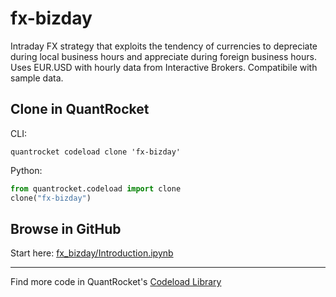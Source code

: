 # fx-bizday

Intraday FX strategy that exploits the tendency of currencies to depreciate during local business hours and appreciate during foreign business hours. Uses EUR.USD with hourly data from Interactive Brokers. Compatibile with sample data.

## Clone in QuantRocket

CLI:

```shell
quantrocket codeload clone 'fx-bizday'
```

Python:

```python
from quantrocket.codeload import clone
clone("fx-bizday")
```

## Browse in GitHub

Start here: [fx_bizday/Introduction.ipynb](fx_bizday/Introduction.ipynb)

***

Find more code in QuantRocket's [Codeload Library](https://www.quantrocket.com/code/)
